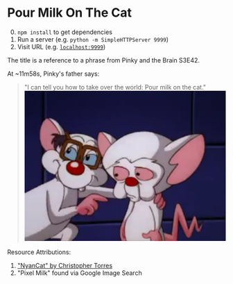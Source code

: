 # Pour Milk On The Cat

0. `npm install` to get dependencies
1. Run a server (e.g. `python -m SimpleHTTPServer 9999`)
2. Visit URL (e.g. [`localhost:9999`](http://localhost:9999/))

The title is a reference to a phrase from Pinky and the Brain S3E42.

At ~11m58s, Pinky's father says:
> "I can tell you how to take over the world: Pour milk on the cat."
> !["I can tell you how to take over the world: Pour milk on the cat."](screencap.png)


Resource Attributions:

1. ["NyanCat" by Christopher Torres](https://en.wikipedia.org/wiki/Nyan_Cat)
2. "Pixel Milk" found via Google Image Search
